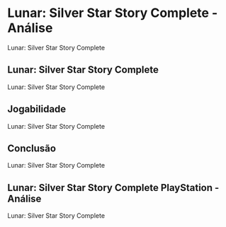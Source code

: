 ---
---

# Lunar: Silver Star Story Complete - Análise

Lunar: Silver Star Story Complete

## Lunar: Silver Star Story Complete

Lunar: Silver Star Story Complete

## Jogabilidade

Lunar: Silver Star Story Complete

## Conclusão

Lunar: Silver Star Story Complete

## Lunar: Silver Star Story Complete PlayStation - Análise

Lunar: Silver Star Story Complete
